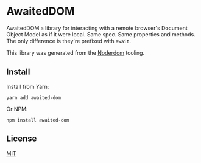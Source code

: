 # AwaitedDOM

AwaitedDOM a library for interacting with a remote browser's Document Object Model as if it were local. Same spec. Same properties and methods. The only difference is they're prefixed with `await`.

This library was generated from the [Noderdom](https://github.com/ulixee/noderdom) tooling.

## Install

Install from Yarn:
```
yarn add awaited-dom
```
Or NPM:
```
npm install awaited-dom
```

## License

[MIT](LICENSE.md)

